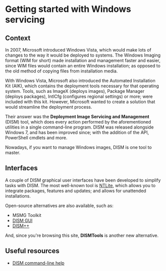 # Getting started with Windows servicing

## Context

In 2007, Microsoft introduced Windows Vista, which would make lots of changes to the way it would be deployed to systems. The Windows Imaging format (WIM for short) made installation and management faster and easier, since WIM files would contain an entire Windows installation; as opposed to the old method of copying files from installation media.

With Windows Vista, Microsoft also introduced the Automated Installation Kit (AIK), which contains the deployment tools necessary for that operating system. Tools, such as ImageX (deploys images), Package Manager (deploys packages), IntlCfg (configures regional settings) or more; were included with this kit. However, Microsoft wanted to create a solution that would streamline the deployment process.

Their answer was the **Deployment Image Servicing and Management** (DISM) tool, which does every action performed by the aforementioned utilities in a single command-line program. DISM was released alongside Windows 7, and has been improved since; with the addition of the API, PowerShell cmdlets and more.

Nowadays, if you want to manage Windows images, DISM is one tool to master.

## Interfaces

A couple of DISM graphical user interfaces have been developed to simplify tasks with DISM. The most well-known tool is [NTLite](https://ntlite.com), which allows you to integrate packages, features and updates; and allows for unattended installations.

Open-source alternatives are also available, such as:

- MSMG Toolkit
- [DISM GUI](https://github.com/mikecel79/DISMGUI)
- [DISM++](https://github.com/Chuyu-Team/Dism-Multi-language)

And, since you're browsing this site, **DISMTools** is another new alternative.

## Useful resources

- [DISM command-line help](https://docs.microsoft.com/en-us/windows-hardware/manufacture/desktop/deployment-image-servicing-and-management--dism--command-line-options)